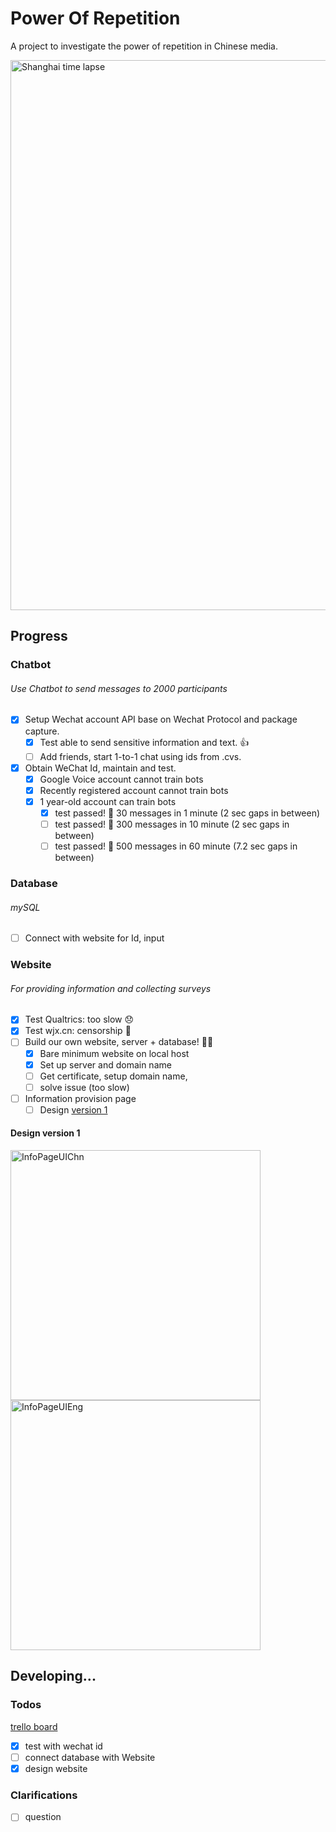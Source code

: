#  Power Of Repetition
A project to investigate the power of repetition in Chinese media.

<img src="https://github.com/lizzij/PowerOfRepetition/raw/master/img/shanghai.gif" alt="Shanghai time lapse" width="880"/>

## Progress
### Chatbot
###### Use Chatbot to send messages to 2000 participants
- [X] Setup Wechat account API base on Wechat Protocol and package capture.
  - [X] Test able to send sensitive information and text. :thumbsup:
  - [ ] Add friends, start 1-to-1 chat using ids from .cvs.
- [X] Obtain WeChat Id, maintain and test.
  - [X] Google Voice account cannot train bots
  - [X] Recently registered account cannot train bots
  - [X] 1 year-old account can train bots
    - [X] test passed! :tada: 30 messages in 1 minute (2 sec gaps in between)
    - [ ] test passed! :tada: 300 messages in 10 minute (2 sec gaps in between)
    - [ ] test passed! :tada: 500 messages in 60 minute (7.2 sec gaps in between)

### Database
###### mySQL
- [ ] Connect with website for Id, input

### Website
###### For providing information and collecting surveys
- [X] Test Qualtrics: too slow :disappointed:
- [X] Test wjx.cn: censorship :see_no_evil:
- [ ] Build our own website, server + database! :woman_shrugging:
  - [X] Bare minimum website on local host
  - [X] Set up server and domain name
  - [ ] Get certificate, setup domain name,
  - [ ] solve issue (too slow)
- [ ] Information provision page
  - [ ] Design [version 1](#design-version-1)

#### Design version 1
<p float="left">
  <img src="https://github.com/lizzij/PowerOfRepetition/raw/master/img/InfoPageUIChn.png" alt="InfoPageUIChn" width="400"/>
  <img src="https://github.com/lizzij/PowerOfRepetition/raw/master/img/InfoPageUIEng.png" alt="InfoPageUIEng" width="400"/>
</p>

## Developing...
### Todos
[trello board](https://trello.com/b/2kwmft8O/chinamedia)
- [X] test with wechat id
- [ ] connect database with Website
- [X] design website

### Clarifications
- [ ] question
